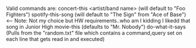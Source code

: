 Valid commands are:
    concert-this <artist/band name>    (will default to "Foo Fighters")
    spotify-this-song <song name>      (will default to "The Sign" from "Ace of Base")  <-- Note: Not my choice but HW requirements..who am I kidding I likedd that song in Junior High
    movie-this <movie name>             (defaults to "Mr. Nobody")
    do-what-it-says                     (Pulls from the "random.txt" file which contains a command,query set on each line that gets read in and executed)